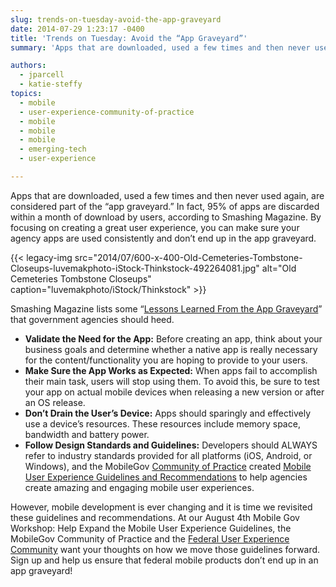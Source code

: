 ```yaml
---
slug: trends-on-tuesday-avoid-the-app-graveyard
date: 2014-07-29 1:23:17 -0400
title: 'Trends on Tuesday: Avoid the “App Graveyard”'
summary: 'Apps that are downloaded, used a few times and then never used again, are considered part of the &ldquo;app graveyard.&rdquo; In fact, 95% of apps are discarded within a month of download by users. Focus on creating a great user experience to make sure your agency apps are used consistently.'

authors:
  - jparcell
  - katie-steffy
topics:
  - mobile
  - user-experience-community-of-practice
  - mobile
  - mobile
  - mobile
  - emerging-tech
  - user-experience

---
```


Apps that are downloaded, used a few times and then never used again, are considered part of the “app graveyard.” In fact, 95% of apps are discarded within a month of download by users, according to Smashing Magazine. By focusing on creating a great user experience, you can make sure your agency apps are used consistently and don’t end up in the app graveyard.

{{< legacy-img src="2014/07/600-x-400-Old-Cemeteries-Tombstone-Closeups-luvemakphoto-iStock-Thinkstock-492264081.jpg" alt="Old Cemeteries Tombstone Closeups" caption="luvemakphoto/iStock/Thinkstock" >}}

Smashing Magazine lists some “[Lessons Learned From the App Graveyard](http://www.smashingmagazine.com/2013/11/28/lessons-from-an-app-graveyard/)” that government agencies should heed.

  * **Validate the Need for the App:** Before creating an app, think about your business goals and determine whether a native app is really necessary for the content/functionality you are hoping to provide to your users.
  * **Make Sure the App Works as Expected:** When apps fail to accomplish their main task, users will stop using them. To avoid this, be sure to test your app on actual mobile devices when releasing a new version or after an OS release.
  * **Don’t Drain the User’s Device:** Apps should sparingly and effectively use a device’s resources. These resources include memory space, bandwidth and battery power.
  * **Follow Design Standards and Guidelines:** Developers should ALWAYS refer to industry standards provided for all platforms (iOS, Android, or Windows), and the MobileGov [Community of Practice](https://digital.gov/communities/) created [Mobile User Experience Guidelines and Recommendations](https://digital.gov/resources/mobile-user-experience-guidelines/) to help agencies create amazing and engaging mobile user experiences.

However, mobile development is ever changing and it is time we revisited these guidelines and recommendations. At our August 4th Mobile Gov Workshop: Help Expand the Mobile User Experience Guidelines, the MobileGov Community of Practice and the [Federal User Experience Community](https://digital.gov/communities/user-experience/) want your thoughts on how we move those guidelines forward. Sign up and help us ensure that federal mobile products don’t end up in an app graveyard!
